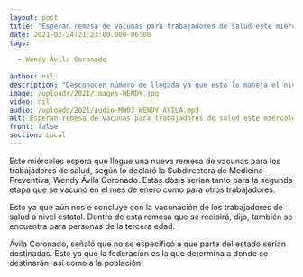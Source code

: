 ```yaml
---
layout: post
title: "Esperan remesa de vacunas para trabajadores de salud este miércoles"
date: 2021-02-24T21:23:00.000-06:00
tags:
  
  - Wendy Ávila Coronado
  
author: nil
description: "Desconocen número de llegada ya que esto lo maneja el nivel federal"
image: /uploads/2021/images-WENDY.jpg
video: nil
audio: /uploads/2021/audio-MW03_WENDY_AVILA.mp3
alt: Esperan remesa de vacunas para trabajadores de salud este miércoles
front: false
section: Local
---
```


Este miércoles espera que llegue una nueva remesa de vacunas para los trabajadores de salud, según lo declaró la Subdirectora de Medicina Preventiva, Wendy Ávila Coronado. Estas dosis serían tanto para la segunda etapa que se vacunó en el mes de enero como para otros trabajadores.

Esto ya que aún nos e concluye con la vacunación de los trabajadores de salud a nivel estatal. Dentro de esta remesa que se recibirá, dijo, también se encuentra para personas de la tercera edad.

Ávila Coronado, señaló que no se especificó a que parte del estado serían destinadas. Esto ya que la federación es la que determina a donde se destinarán, así como a la población.
